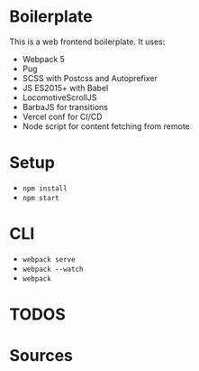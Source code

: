 # Boilerplate
This is a web frontend boilerplate. It uses:
- Webpack 5
- Pug
- SCSS with Postcss and Autoprefixer
- JS ES2015+ with Babel
- LocomotiveScrollJS
- BarbaJS for transitions
- Vercel conf for CI/CD
- Node script for content fetching from remote

# Setup
- `npm install`
- `npm start`

# CLI
- `webpack serve`
- `webpack --watch`
- `webpack`

# TODOS

# Sources
